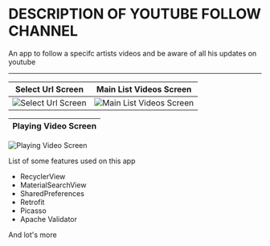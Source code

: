 # DESCRIPTION OF YOUTUBE FOLLOW CHANNEL
An app to follow a specifc artists videos and be aware of all his updates on youtube

---

Select Url Screen                     |  Main List Videos Screen           |
:-----------------------------------:|:-----------------------------------:|
![Select Url Screen](https://i.pinimg.com/originals/82/03/b9/8203b9c83dcd8b141cd6dd6b257cc5cd.png) | ![Main List Videos Screen](https://i.pinimg.com/originals/b0/1d/7f/b01d7f01b37e9231e1e8e19352fea924.png)


Playing Video Screen                     | 
:---------------------------------------:|
![Playing Video Screen](https://i.pinimg.com/originals/15/0b/b8/150bb87ca2d2eb6e4a21d5342c2d6e24.png)


List of some features used on this app

* RecyclerView
* MaterialSearchView
* SharedPreferences
* Retrofit
* Picasso
* Apache Validator

And lot's more
